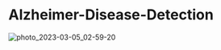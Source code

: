 # Alzheimer-Disease-Detection
![photo_2023-03-05_02-59-20](https://github.com/Seif104/Alzheimer-Disease-Detection/assets/95093813/bd9ea4f0-f756-4c05-9c8c-743ec915b48a)
